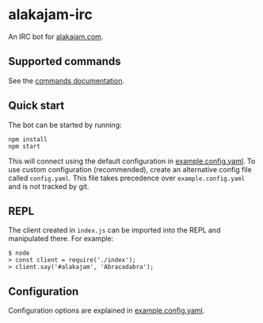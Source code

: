 # alakajam-irc
An IRC bot for [alakajam.com](alakajam.com).

## Supported commands
See the [commands documentation](https://github.com/alakajam-team/alakajam-irc/blob/master/docs/commands.md).

## Quick start
The bot can be started by running:

    npm install
    npm start

This will connect using the default configuration in [example.config.yaml](https://github.com/alakajam-team/alakajam-irc/blob/master/example.config.yaml). To use custom configuration (recommended), create an alternative config file called `config.yaml`. This file takes precedence over `example.config.yaml` and is not tracked by git.

## REPL
The client created in `index.js` can be imported into the REPL and manipulated there. For example:

    $ node
    > const client = require('./index');
    > client.say('#alakajam', 'Abracadabra');

## Configuration
Configuration options are explained in [example.config.yaml](https://github.com/alakajam-team/alakajam-irc/blob/master/example.config.yaml).
